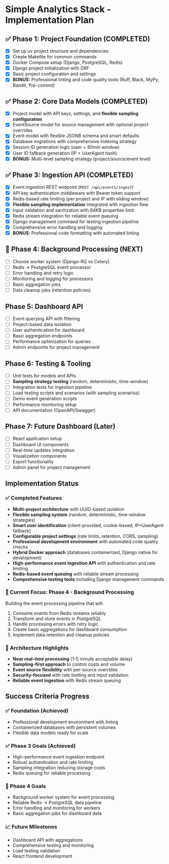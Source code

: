# Simple Analytics Stack - Implementation Plan

## ✅ Phase 1: Project Foundation (COMPLETED)
- [x] Set up uv project structure and dependencies
- [x] Create Makefile for common commands
- [x] Docker Compose setup (Django, PostgreSQL, Redis)
- [x] Django project initialization with DRF
- [x] Basic project configuration and settings
- [x] **BONUS:** Professional linting and code quality tools (Ruff, Black, MyPy, Bandit, Pre-commit)

## ✅ Phase 2: Core Data Models (COMPLETED)
- [x] Project model with API keys, settings, and **flexible sampling configuration**
- [x] EventSource model for source management with optional project overrides
- [x] Event model with flexible JSONB schema and smart defaults
- [x] Database migrations with comprehensive indexing strategy
- [x] Session ID generation logic (user + 60min window)
- [x] User ID fallback generation (IP + UserAgent hash)
- [x] **BONUS:** Multi-level sampling strategy (project/source/event level)

## ✅ Phase 3: Ingestion API (COMPLETED)
- [x] Event ingestion REST endpoint (`POST /api/events/ingest`)
- [x] API key authentication middleware with Bearer token support
- [x] Redis-based rate limiting (per project and IP with sliding window)
- [x] **Flexible sampling implementation** integrated with ingestion flow
- [x] Input validation and sanitization with 64KB properties limit
- [x] Redis stream integration for reliable event queuing
- [x] Django management command for testing ingestion pipeline
- [x] Comprehensive error handling and logging
- [x] **BONUS:** Professional code formatting with automated linting

## 🚧 Phase 4: Background Processing (NEXT)
- [ ] Choose worker system (Django-RQ vs Celery)
- [ ] Redis → PostgreSQL event processor
- [ ] Error handling and retry logic
- [ ] Monitoring and logging for processors
- [ ] Basic aggregation jobs
- [ ] Data cleanup jobs (retention policies)

## Phase 5: Dashboard API
- [ ] Event querying API with filtering
- [ ] Project-based data isolation
- [ ] User authentication for dashboard
- [ ] Basic aggregation endpoints
- [ ] Performance optimization for queries
- [ ] Admin endpoints for project management

## Phase 6: Testing & Tooling
- [ ] Unit tests for models and APIs
- [ ] **Sampling strategy testing** (random, deterministic, time-window)
- [ ] Integration tests for ingestion pipeline
- [ ] Load testing scripts and scenarios (with sampling scenarios)
- [ ] Demo event generation scripts
- [ ] Performance monitoring setup
- [ ] API documentation (OpenAPI/Swagger)

## Phase 7: Future Dashboard (Later)
- [ ] React application setup
- [ ] Dashboard UI components
- [ ] Real-time updates integration
- [ ] Visualization components
- [ ] Export functionality
- [ ] Admin panel for project management

## Implementation Status

### ✅ Completed Features
- **Multi-project architecture** with UUID-based isolation
- **Flexible sampling system** (random, deterministic, time-window strategies)
- **Smart user identification** (client-provided, cookie-based, IP+UserAgent fallback)
- **Configurable project settings** (rate limits, retention, CORS, sampling)
- **Professional development environment** with automated code quality checks
- **Hybrid Docker approach** (databases containerized, Django native for development)
- **High-performance event ingestion API** with authentication and rate limiting
- **Redis-based event queuing** with reliable stream processing
- **Comprehensive testing tools** including Django management commands

### 🎯 Current Focus: Phase 4 - Background Processing
Building the event processing pipeline that will:
1. Consume events from Redis streams reliably
2. Transform and store events in PostgreSQL
3. Handle processing errors with retry logic
4. Create basic aggregations for dashboard consumption
5. Implement data retention and cleanup policies

### 🔄 Architecture Highlights
- **Near real-time processing** (1-5 minute acceptable delay)
- **Sampling-first approach** to control costs and volume
- **Event source flexibility** with per-source overrides
- **Security-focused** with rate limiting and input validation
- **Reliable event ingestion** with Redis stream queuing

## Success Criteria Progress

### ✅ Foundation (Achieved)
- Professional development environment with linting
- Containerized databases with persistent volumes
- Flexible data models ready for scale

### ✅ Phase 3 Goals (Achieved)
- High-performance event ingestion endpoint
- Robust authentication and rate limiting
- Sampling integration reducing storage costs
- Redis queuing for reliable processing

### 🎯 Phase 4 Goals
- Background worker system for event processing
- Reliable Redis → PostgreSQL data pipeline
- Error handling and monitoring for workers
- Basic aggregation jobs for dashboard data

### 📈 Future Milestones
- Dashboard API with aggregations
- Comprehensive testing and monitoring
- Load testing validation
- React frontend development
